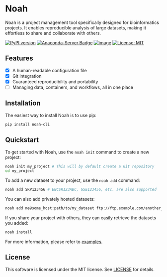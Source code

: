 # Noah

Noah is a project management tool specifically designed for bioinformatics projects. It enables reproducible analysis of
large datasets, making it effortless to share and collaborate with others.

[![PyPI version](https://badge.fury.io/py/noah-cli.svg)](https://badge.fury.io/py/noah-cli)
[![Anaconda-Server Badge](https://anaconda.org/bioconda/noah-cli/badges/version.svg)](https://anaconda.org/bioconda/noah-cli)
[![image](https://img.shields.io/badge/install%20with-bioconda-brightgreen.svg?style=flat-square)](https://anaconda.org/bioconda/noah-cli)
[![License: MIT](https://img.shields.io/badge/License-MIT-yellow.svg)](https://opensource.org/licenses/MIT)

## Features

- [x] A human-readable configuration file
- [x] Git integration
- [x] Guaranteed reproducibility and portability
- [ ] Managing data, containers, and workflows, all in one place

## Installation

The easiest way to install Noah is to use pip:

```bash
pip install noah-cli
```

## Quickstart

To get started with Noah, use the `noah init` command to create a new project:

```bash
noah init my_project # This will by default create a Git repository
cd my_project
```

To add a new dataset to your project, use the `noah add` command:

```bash
noah add SRP123456 # ENCSR123ABC, GSE123456, etc. are also supported
```

You can also add privately hosted datasets:

```bash
noah add me@some_host:path/to/my_dataset ftp://ftp.example.com/another_dataset
```

If you share your project with others, they can easily retrieve the datasets you added:

```bash
noah install
```

For more information, please refer to [examples](examples/README.md).

## License

This software is licensed under the MIT license. See [LICENSE](LICENSE) for details.
